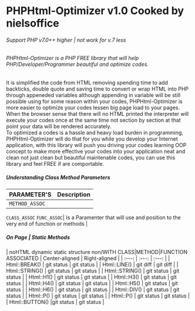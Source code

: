 # PHPHtml-Optimizer v1.0 Cooked by nielsoffice 
<h6>Support PHP v7.0++ higher | not work for v.7 less</h6>
<h6>PHPHtml-Optimizer is a PHP FREE library that will help PHP/Developer/Programmer beautiful and optimize codes. </h6>
<p>It is simplified the code from HTML removing spending time to add backticks, double quote and saving time to convert or wrap HTML into PHP through appeneded variables although appending in variable will be still possible using for some reason within your codes, PHPHtml-Optimizer is more easier to optimize your codes lessen big page load to your pages.<br />
When the browser sense that there will no HTML printed the interpreter will execute your codes once at the same time not section by section at that point your data will be rendered accurately.<br />
To optimized a codes is a hassle and heavy load burden in programming, PHPHtml-Optimizer will do that for you while you develop your Internet application, with this library will push you driving your codes learning OOP concept to make more effective your codes into your application neat and clean not just clean but beautiful maintenable codes, you can use this library and feel FREE if are comportable.    
</p>

<h5>Understanding Class Method Parameters</h5>

| PARAMETER'S | Description |
| --- | --- |
| `METHOD_ASSOC`
`CLASS_ASSOC`
`FUNC_ASSOC`| Is a Paramenter that will use and position to the very end of function or methods |



<h5>On Page | Static Methods</h5>

| noHTML dynamic static structure 
  non/WITH CLASS|METHOD|FUNCTION ASSOCIATED  | Center-aligned | Right-aligned |
|     :---:      |     :---:      |     :---:      |
| Html::BREAK()  | git status     | git status    |
| Html::LINE()   | git diff       | git diff      |
| Html::STRING() | git status     | git status    |
| Html::STRING() | git status     | git status    |
| Html::H1()     | git status     | git status    |
| Html::H3()     | git status     | git status    |
| Html::H4()     | git status     | git status    |
| Html::H5()     | git status     | git status    |
| Html::H6()     | git status     | git status    |
| Html::DIV()    | git status     | git status    |
| Html::P()      | git status     | git status    |
| Html::P()      | git status     | git status    |
| Html::BUTTON() |git status     | git status    | 



